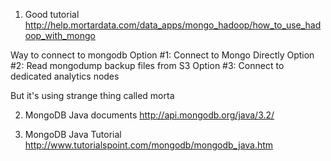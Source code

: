 1. Good tutorial
  http://help.mortardata.com/data_apps/mongo_hadoop/how_to_use_hadoop_with_mongo

  Way to connect to mongodb
    Option #1: Connect to Mongo Directly
    Option #2: Read mongodump backup files from S3
    Option #3: Connect to dedicated analytics nodes

  But it's using strange thing called morta


2. MongoDB Java documents
  http://api.mongodb.org/java/3.2/

3. MongoDB Java Tutorial
  http://www.tutorialspoint.com/mongodb/mongodb_java.htm